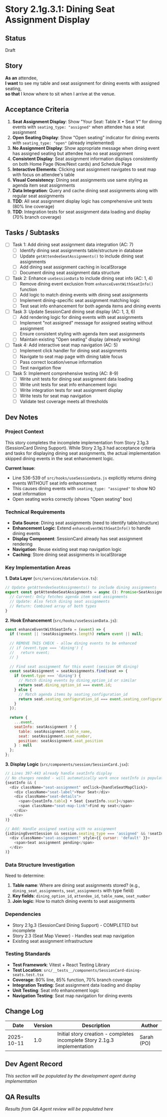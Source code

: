 # Story 2.1g.3.1: Dining Seat Assignment Display

## Status
Draft

## Story
**As an** attendee,  
**I want** to see my table and seat assignment for dining events with assigned seating,  
**so that** I know where to sit when I arrive at the venue.

## Acceptance Criteria
1. **Seat Assignment Display**: Show "Your Seat: Table X • Seat Y" for dining events with `seating_type: "assigned"` when attendee has a seat assignment
2. **Open Seating Display**: Show "Open seating" indicator for dining events with `seating_type: "open"` (already implemented)
3. **No Assignment Display**: Show appropriate message when dining event has assigned seating but attendee has no seat assignment
4. **Consistent Display**: Seat assignment information displays consistently on both Home Page (Now/Next cards) and Schedule Page
5. **Interactive Elements**: Clicking seat assignment navigates to seat map with focus on attendee's table
6. **Visual Consistency**: Dining seat assignments use same styling as agenda item seat assignments
7. **Data Integration**: Query and cache dining seat assignments along with regular seat assignments
8. **TDD**: All seat assignment display logic has comprehensive unit tests (80% line coverage)
9. **TDD**: Integration tests for seat assignment data loading and display (70% branch coverage)

## Tasks / Subtasks
- [ ] Task 1: Add dining seat assignment data integration (AC: 7)
  - [ ] Identify dining seat assignments table/structure in database
  - [ ] Update `getAttendeeSeatAssignments()` to include dining seat assignments
  - [ ] Add dining seat assignment caching in localStorage
  - [ ] Document dining seat assignment data structure
- [ ] Task 2: Enhance `useSessionData` to include dining seat info (AC: 1, 4)
  - [ ] Remove dining event exclusion from `enhanceEventWithSeatInfo()` function
  - [ ] Add logic to match dining events with dining seat assignments
  - [ ] Implement dining-specific seat assignment matching logic
  - [ ] Test seat info enhancement for both agenda items and dining events
- [ ] Task 3: Update SessionCard dining seat display (AC: 1, 3, 6)
  - [ ] Add rendering logic for dining events with seat assignments
  - [ ] Implement "not assigned" message for assigned seating without assignment
  - [ ] Ensure consistent styling with agenda item seat assignments
  - [ ] Maintain existing "Open seating" display (already working)
- [ ] Task 4: Add interactive seat map navigation (AC: 5)
  - [ ] Implement click handler for dining seat assignments
  - [ ] Navigate to seat map page with dining table focus
  - [ ] Pass correct location/venue information
  - [ ] Test navigation flow
- [ ] Task 5: Implement comprehensive testing (AC: 8-9)
  - [ ] Write unit tests for dining seat assignment data loading
  - [ ] Write unit tests for seat info enhancement logic
  - [ ] Write integration tests for seat assignment display
  - [ ] Write tests for seat map navigation
  - [ ] Validate test coverage meets all thresholds

## Dev Notes
### Project Context
This story completes the incomplete implementation from Story 2.1g.3 (SessionCard Dining Support). While Story 2.1g.3 had acceptance criteria and tasks for displaying dining seat assignments, the actual implementation skipped dining events in the seat enhancement logic.

**Current Issue**: 
- Line 536-539 of `src/hooks/useSessionData.js` explicitly returns dining events WITHOUT seat info enhancement
- This causes dining events with `seating_type: "assigned"` to show NO seat information
- Open seating works correctly (shows "Open seating" box)

### Technical Requirements
- **Data Source**: Dining seat assignments (need to identify table/structure)
- **Enhancement Logic**: Extend `enhanceEventWithSeatInfo()` to handle dining events
- **Display Component**: SessionCard already has seat assignment rendering
- **Navigation**: Reuse existing seat map navigation logic
- **Caching**: Store dining seat assignments in localStorage

### Key Implementation Areas

**1. Data Layer** (`src/services/dataService.ts`):
```typescript
// Update getAttendeeSeatAssignments() to include dining assignments
export const getAttendeeSeatAssignments = async (): Promise<SeatAssignment[]> => {
  // Current: Only fetches agenda item seat assignments
  // Update: Also fetch dining seat assignments
  // Return: Combined array of both types
}
```

**2. Hook Enhancement** (`src/hooks/useSessionData.js`):
```javascript
const enhanceEventWithSeatInfo = (event) => {
  if (!event || !seatAssignments.length) return event || null;
  
  // REMOVE THIS CHECK - allow dining events to be enhanced
  // if (event.type === 'dining') {
  //   return event;
  // }
  
  // Find seat assignment for this event (session OR dining)
  const seatAssignment = seatAssignments.find(seat => {
    if (event.type === 'dining') {
      // Match dining events by dining_option_id or similar
      return seat.dining_option_id === event.id;
    } else {
      // Match agenda items by seating_configuration_id
      return seat.seating_configuration_id === event.seating_configuration_id;
    }
  });
  
  return {
    ...event,
    seatInfo: seatAssignment ? {
      table: seatAssignment.table_name,
      seat: seatAssignment.seat_number,
      position: seatAssignment.seat_position
    } : null
  };
};
```

**3. Display Logic** (`src/components/session/SessionCard.jsx`):
```javascript
// Lines 397-443 already handle seatInfo display
// No changes needed - will automatically work once seatInfo is populated
{seatInfo && (
  <div className="seat-assignment" onClick={handleSeatMapClick}>
    <div className="seat-label">Your Seat</div>
    <div className="seat-details">
      <span>{seatInfo.table} • Seat {seatInfo.seat}</span>
      <span className="seat-map-link">Find my seat</span>
    </div>
  </div>
)}

// Add: Handle assigned seating with no assignment
{isDiningEventSession && session.seating_type === 'assigned' && !seatInfo && (
  <div className="seat-assignment" style={{ cursor: 'default' }}>
    <span>Seat assignment pending</span>
  </div>
)}
```

### Data Structure Investigation
Need to determine:
1. **Table name**: Where are dining seat assignments stored? (e.g., `dining_seat_assignments`, `seat_assignments` with type field)
2. **Key fields**: `dining_option_id`, `attendee_id`, `table_name`, `seat_number`
3. **Join logic**: How to match dining events to seat assignments

### Dependencies
- Story 2.1g.3 (SessionCard Dining Support) - COMPLETED but incomplete
- Story 2.3 (Seat Map Viewer) - Handles seat map navigation
- Existing seat assignment infrastructure

### Testing Standards
- **Test Framework**: Vitest + React Testing Library
- **Test Location**: `src/__tests__/components/SessionCard-dining-seats.test.tsx`
- **Coverage**: 80% line, 85% function, 70% branch coverage
- **Integration Testing**: Seat assignment data loading and display
- **Unit Testing**: Seat info enhancement logic
- **Navigation Testing**: Seat map navigation for dining events

## Change Log
| Date | Version | Description | Author |
|------|---------|-------------|---------|
| 2025-10-11 | 1.0 | Initial story creation - completes incomplete Story 2.1g.3 implementation | Sarah (PO) |

## Dev Agent Record
*This section will be populated by the development agent during implementation*

## QA Results
*Results from QA Agent review will be populated here*

